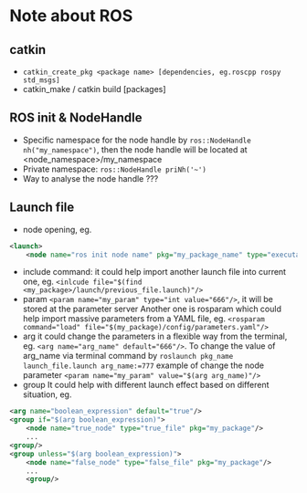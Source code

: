 # Note about ROS
## catkin 
- `catkin_create_pkg <package name> [dependencies, eg.roscpp rospy std_msgs]`
- catkin_make / catkin build [packages]


## ROS init & NodeHandle
- Specific namespace for the node handle by `ros::NodeHandle nh("my_namespace")`, then the node handle will be located at <node_namespace>/my_namespace
- Private namespace: `ros::NodeHandle priNh('~')`
- Way to analyse the node handle
???

## Launch file
- node opening, eg.
```xml
<launch>
    <node name="ros init node name" pkg="my_package_name" type="executable file name" output="screen/" ns="my node namespace"/>
```
- include command: it could help import another launch file into current one, eg. `<inlcude file="$(find <my_package>/launch/previous_file.launch)"/>`
- param
`<param name="my_param" type="int value="666"/>`, it will be stored at the parameter server
Another one is rosparam which could help import massive parameters from a YAML file, eg. `<rosparam command="load" file="$(my_package)/config/parameters.yaml"/>`
- arg
it could change the parameters in a flexible way from the terminal, eg. `<arg name="arg_name" default="666"/>`. To change the value of arg_name via terminal command by `roslaunch pkg_name launch_file.launch arg_name:=777`
example of change the node parameter `<param name="my_param" value="$(arg arg_name)"/>`
- group
It could help with different launch effect based on different situation, eg. 
```xml
<arg name="boolean_expression" default="true"/>
<group if="$(arg boolean_expression)">
    <node name="true_node" type="true_file" pkg="my_package"/>
    ...
<group/>
<group unless="$(arg boolean_expression)">
    <node name="false_node" type="false_file" pkg="my_package"/>
    ...
    <group/>
```

